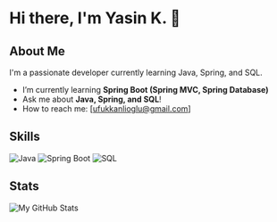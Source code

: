 # Hi there, I'm Yasin K. 👋

## About Me
I'm a passionate developer currently learning Java, Spring, and SQL.

- I’m currently learning **Spring Boot (Spring MVC, Spring Database)**
- Ask me about **Java, Spring, and SQL**!
- How to reach me: [ufukkanlioglu@gmail.com]

## Skills
![Java](https://img.shields.io/badge/Java-007396?style=for-the-badge&logo=java&logoColor=white)
![Spring Boot](https://img.shields.io/badge/Spring%20Boot-6DB33F?style=for-the-badge&logo=spring-boot&logoColor=white)
![SQL](https://img.shields.io/badge/SQL-336791?style=for-the-badge&logo=postgresql&logoColor=white)

## Stats
![My GitHub Stats](https://github-readme-stats.vercel.app/api?username=EnderQuinn&show_icons=true&theme=radical)
